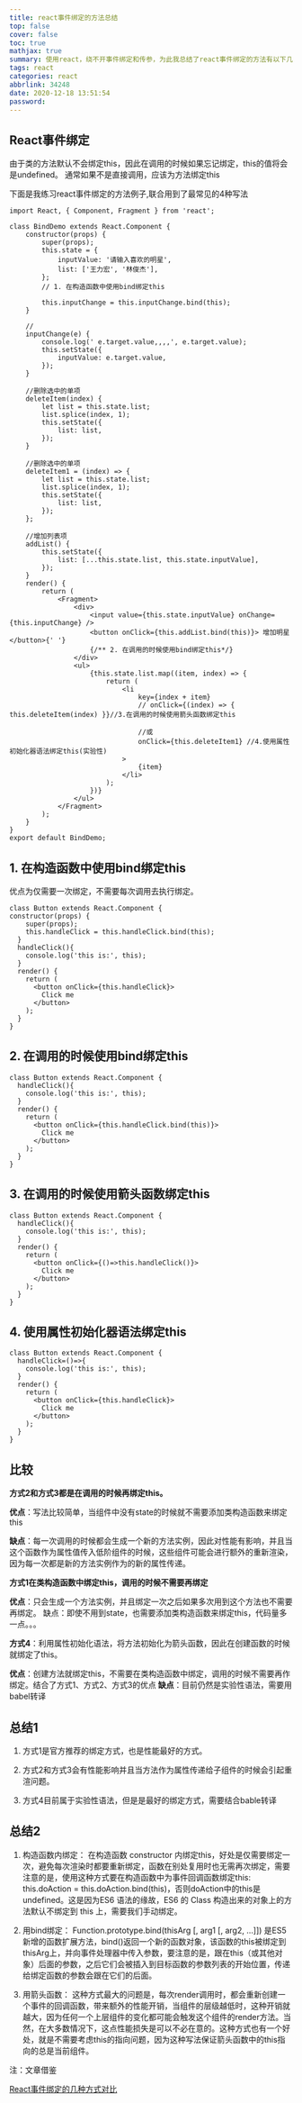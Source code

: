 ```yaml
---
title: react事件绑定的方法总结
top: false
cover: false
toc: true
mathjax: true
summary: 使用react，绕不开事件绑定和传参，为此我总结了react事件绑定的方法有以下几种。
tags: react
categories: react
abbrlink: 34248
date: 2020-12-18 13:51:54
password:
---
```



## React事件绑定

由于类的方法默认不会绑定this，因此在调用的时候如果忘记绑定，this的值将会是undefined。
通常如果不是直接调用，应该为方法绑定this


下面是我练习react事件绑定的方法例子,联合用到了最常见的4种写法

```
import React, { Component, Fragment } from 'react';

class BindDemo extends React.Component {
    constructor(props) {
        super(props);
        this.state = {
            inputValue: '请输入喜欢的明星',
            list: ['王力宏', '林俊杰'],
        };
        // 1. 在构造函数中使用bind绑定this

        this.inputChange = this.inputChange.bind(this);
    }

    //
    inputChange(e) {
        console.log(' e.target.value,,,,', e.target.value);
        this.setState({
            inputValue: e.target.value,
        });
    }

    //删除选中的单项
    deleteItem(index) {
        let list = this.state.list;
        list.splice(index, 1);
        this.setState({
            list: list,
        });
    }

    //删除选中的单项
    deleteItem1 = (index) => {
        let list = this.state.list;
        list.splice(index, 1);
        this.setState({
            list: list,
        });
    };

    //增加列表项
    addList() {
        this.setState({
            list: [...this.state.list, this.state.inputValue],
        });
    }
    render() {
        return (
            <Fragment>
                <div>
                    <input value={this.state.inputValue} onChange={this.inputChange} />
                    <button onClick={this.addList.bind(this)}> 增加明星 </button>{' '}
                    {/** 2. 在调用的时候使用bind绑定this*/}
                </div>
                <ul>
                    {this.state.list.map((item, index) => {
                        return (
                            <li
                                key={index + item}
                                // onClick={(index) => { this.deleteItem(index) }}//3.在调用的时候使用箭头函数绑定this

                                //或
                                onClick={this.deleteItem1} //4.使用属性初始化器语法绑定this(实验性)
                            >
                                {item}
                            </li>
                        );
                    })}
                </ul>
            </Fragment>
        );
    }
}
export default BindDemo;
```


## 1. 在构造函数中使用bind绑定this
 优点为仅需要一次绑定，不需要每次调用去执行绑定。


```
class Button extends React.Component {
constructor(props) {
    super(props);
    this.handleClick = this.handleClick.bind(this);
  }
  handleClick(){
    console.log('this is:', this);
  }
  render() {
    return (
      <button onClick={this.handleClick}>
        Click me
      </button>
    );
  }
}
```

## 2. 在调用的时候使用bind绑定this

```
class Button extends React.Component {
  handleClick(){
    console.log('this is:', this);
  }
  render() {
    return (
      <button onClick={this.handleClick.bind(this)}>
        Click me
      </button>
    );
  }
}
```


##  3. 在调用的时候使用箭头函数绑定this

```
class Button extends React.Component {
  handleClick(){
    console.log('this is:', this);
  }
  render() {
    return (
      <button onClick={()=>this.handleClick()}>
        Click me
      </button>
    );
  }
}

```

##  4. 使用属性初始化器语法绑定this


```
class Button extends React.Component {
  handleClick=()=>{
    console.log('this is:', this);
  }
  render() {
    return (
      <button onClick={this.handleClick}>
        Click me
      </button>
    );
  }
}
```


## 比较

**方式2和方式3都是在调用的时候再绑定this。**

**优点**：写法比较简单，当组件中没有state的时候就不需要添加类构造函数来绑定this

**缺点**：每一次调用的时候都会生成一个新的方法实例，因此对性能有影响，并且当这个函数作为属性值传入低阶组件的时候，这些组件可能会进行额外的重新渲染，因为每一次都是新的方法实例作为的新的属性传递。

**方式1在类构造函数中绑定this，调用的时候不需要再绑定**

**优点**：只会生成一个方法实例，并且绑定一次之后如果多次用到这个方法也不需要再绑定。
缺点：即使不用到state，也需要添加类构造函数来绑定this，代码量多一点。。。

**方式4**：利用属性初始化语法，将方法初始化为箭头函数，因此在创建函数的时候就绑定了this。

**优点**：创建方法就绑定this，不需要在类构造函数中绑定，调用的时候不需要再作绑定。结合了方式1、方式2、方式3的优点
**缺点**：目前仍然是实验性语法，需要用babel转译

## 总结1

1. 方式1是官方推荐的绑定方式，也是性能最好的方式。

2. 方式2和方式3会有性能影响并且当方法作为属性传递给子组件的时候会引起重渲问题。

3. 方式4目前属于实验性语法，但是是最好的绑定方式，需要结合bable转译


## 总结2

1. 构造函数内绑定：
在构造函数 constructor 内绑定this，好处是仅需要绑定一次，避免每次渲染时都要重新绑定，函数在别处复用时也无需再次绑定，需要注意的是，使用这种方式要在构造函数中为事件回调函数绑定this: this.doAction = this.doAction.bind(this)，否则doAction中的this是undefined。这是因为ES6 语法的缘故，ES6 的 Class 构造出来的对象上的方法默认不绑定到 this 上，需要我们手动绑定。

2. 用bind绑定：
Function.prototype.bind(thisArg [, arg1 [, arg2, …]]) 是ES5新增的函数扩展方法，bind()返回一个新的函数对象，该函数的this被绑定到thisArg上，并向事件处理器中传入参数，要注意的是，跟在this（或其他对象）后面的参数，之后它们会被插入到目标函数的参数列表的开始位置，传递给绑定函数的参数会跟在它们的后面。

3. 用箭头函数：
       这种方式最大的问题是，每次render调用时，都会重新创建一个事件的回调函数，带来额外的性能开销，当组件的层级越低时，这种开销就越大，因为任何一个上层组件的变化都可能会触发这个组件的render方法。当然，在大多数情况下，这点性能损失是可以不必在意的。这种方式也有一个好处，就是不需要考虑this的指向问题，因为这种写法保证箭头函数中的this指向的总是当前组件。



注：文章借鉴

[React事件绑定的几种方式对比
](https://segmentfault.com/a/1190000011317515)